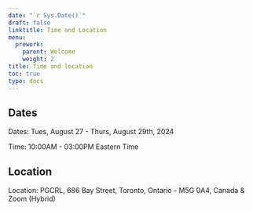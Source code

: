 ```yaml
---
date: "`r Sys.Date()`"
draft: false
linktitle: Time and Location
menu:
  prework:
    parent: Welcome
    weight: 2
title: Time and location
toc: true
type: docs
---
```


## Dates

Dates: Tues, August 27 - Thurs, August 29th, 2024

Time: 10:00AM - 03:00PM Eastern Time

## Location

Location: PGCRL, 686 Bay Street, Toronto, Ontario - M5G 0A4, Canada & Zoom (Hybrid)


